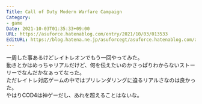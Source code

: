 ```yaml
---
Title: Call of Duty Modern Warfare Campaign
Category:
- game
Date: 2021-10-03T01:35:33+09:00
URL: https://asuforce.hatenablog.com/entry/2021/10/03/013533
EditURL: https://blog.hatena.ne.jp/asuforcegt/asuforce.hatenablog.com/atom/entry/13574176438018366773
---
```


一周した事あるけどレイトレオンでもう一回やってみた。  
動きとかはめっちゃリアルだけど、何を伝えたいのかさっぱりわからないストーリーでなんだかなぁってなった。  
ただレイトレ対応ゲームの中ではプリレンダリングに迫るリアルさなのは良かった。  
やはりCOD4は神ゲーだし、あれを超えることはないな。
